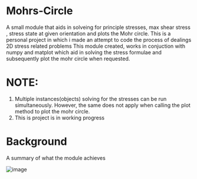 # Mohrs-Circle
A small module that aids in solveing for principle stresses, max shear stress , stress state at given orientation and plots the Mohr circle.
This is a personal project in which i made an attempt to code the process of dealings 2D stress related problems
This module created, works in conjuction with numpy and matplot which aid in solving the stress formulae and subsequently plot the mohr circle when requested.

# NOTE:
1. Multiple instances(objects) solving for the stresses can be run simultaneously. However, the same does not apply when calling the plot method to plot the mohr circle.
2. This is project is in working progress

 # Background
A summary of what the module achieves 




 ![image](https://github.com/Ndwani/Mohrs-Circle/assets/69060263/2629d20c-d1b0-4e66-a230-5e4610ba8ada)

 

